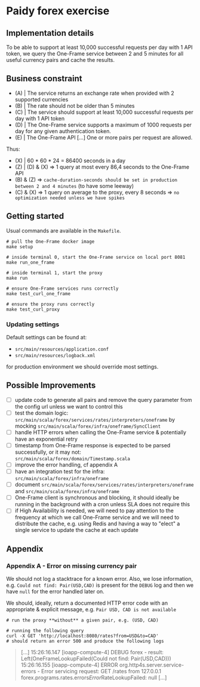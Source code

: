 # Paidy forex exercise

## Implementation details

To be able to support at least 10,000 successful requests per day with 1 API token,
we query the One-Frame service between 2 and 5 minutes for all useful currency pairs and cache the results.

## Business constraint

- (A) | The service returns an exchange rate when provided with 2 supported currencies
- (B) | The rate should not be older than 5 minutes
- (C) | The service should support at least 10,000 successful requests per day with 1 API token
- (D) | The One-Frame service supports a maximum of 1000 requests per day for any given authentication token.
- (E) | The One-Frame API [...] One or more pairs per request are allowed.

Thus:

- (X) | 60 * 60 * 24 = 86400 seconds in a day 
- (Z) | (D) & (X) => 1 query at most every 86,4 seconds to the One-Frame API
- (B) & (Z) => `cache-duration-seconds should be set in production between 2 and 4 minutes` (to have some leeway)
- (C) & (X) => 1 query on average to the proxy, every 8 seconds => `no optimization needed unless we have spikes`

## Getting started

Usual commands are available in the `Makefile`.

```shell
# pull the One-Frame docker image
make setup
```

```shell
# inside terminal 0, start the One-Frame service on local port 8081
make run_one_frame

# inside terminal 1, start the proxy
make run
```

```shell
# ensure One-Frame services runs correctly
make test_curl_one_frame

# ensure the proxy runs correctly
make test_curl_proxy
```

### Updating settings

Default settings can be found at:
- `src/main/resources/application.conf`
- `src/main/resources/logback.xml`

for production environment we should override most settings.

## Possible Improvements

- [ ] update code to generate all pairs and remove the query parameter from the config url unless we want to control this
- [ ] test the domain logic: `src/main/scala/forex/services/rates/interpreters/oneframe` by mocking `src/main/scala/forex/infra/oneframe/SyncClient`
- [ ] handle HTTP errors when calling the One-Frame service & potentially have an exponential retry
- [ ] timestamp from One-Frame response is expected to be parsed successfully, or it may not: `src/main/scala/forex/domain/Timestamp.scala`
- [ ] improve the error handling, cf appendix A
- [ ] have an integration test for the infra: `src/main/scala/forex/infra/oneframe`
- [ ] document `src/main/scala/forex/services/rates/interpreters/oneframe` and `src/main/scala/forex/infra/oneframe`
- [ ] One-Frame client is synchronous and blocking, it should ideally be running in the background with a cron unless SLA does not require this
- [ ] if High Availability is needed, we will need to pay attention to the frequency at which we call One-Frame service and we will need to distribute the cache, e.g. using Redis and having a way to "elect" a single service to update the cache at each update

## Appendix

### Appendix A - Error on missing currency pair

We should not log a stacktrace for a known error. 
Also, we lose information, e.g. `Could not find: Pair(USD,CAD)` is present for the `DEBUG` log and then we have `null` for the error handled later on.

We should, ideally, return a documented HTTP error code with an appropriate & explicit message, e.g. `Pair USD, CAD is not available`

```shell
# run the proxy **without** a given pair, e.g. (USD, CAD)

# running the following query
curl -X GET 'http://localhost:8080/rates?from=USD&to=CAD'
# should return an error 500 and produce the following logs
```

> [...]
> 15:26:16.147 [ioapp-compute-4] DEBUG forex - result: Left(OneFrameLookupFailed(Could not find: Pair(USD,CAD)))
> 15:26:16.155 [ioapp-compute-4] ERROR org.http4s.server.service-errors - Error servicing request: GET /rates from 127.0.0.1
> forex.programs.rates.errors$Error$RateLookupFailed: null
> [...]
